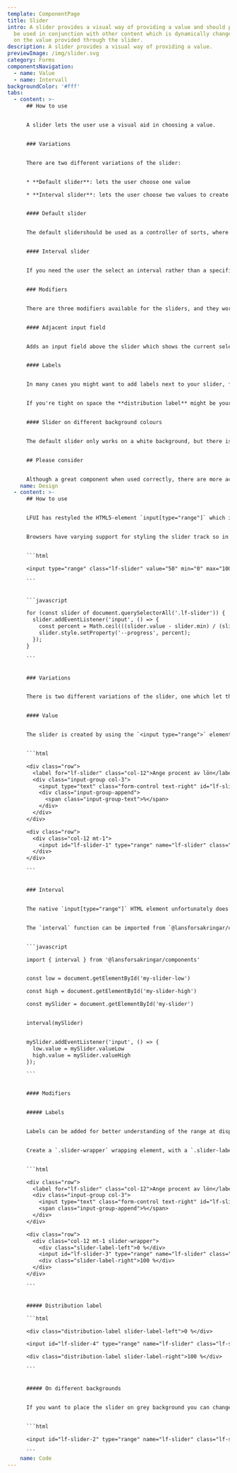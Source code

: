 ```yaml
---
template: ComponentPage
title: Slider
intro: A slider provides a visual way of providing a value and should preferably
  be used in conjunction with other content which is dynamically changed based
  on the value provided through the slider.
description: A slider provides a visual way of providing a value.
previewImage: /img/slider.svg
category: Forms
componentsNavigation:
  - name: Value
  - name: Intervall
backgroundColor: '#fff'
tabs:
  - content: >-
      ## How to use


      A slider lets the user use a visual aid in choosing a value.


      ### Variations


      There are two different variations of the slider:


      * **Default slider**: lets the user choose one value

      * **Interval slider**: lets the user choose two values to create an interval between them


      #### Default slider


      The default slidershould be used as a controller of sorts, where changes in the slider should affect something else (for example, in a housing loan application an increased price affects the size of the down payment needed). If you only need a value which doesn't affect other parts of the value a regular [input field](../forms/input-field) is most likely a better option.


      #### Interval slider


      If you need the user the select an interval rather than a specific value this is the variation for you. Instead of having one slider it has two, and the value between the sliders is what is in focus and highlighted designwise. A possible use case for this is in planning when to withdraw money from a pension, and to see how the available amount changes depending on the number of years a withdrawal is done for.


      ### Modifiers


      There are three modifiers available for the sliders, and they work for both variations.


      #### Adjacent input field


      Adds an input field above the slider which shows the current selected value in numbers. The user can choose whether to use slider or the input field, and a change in either will make the corresponding change in the other. **The use of an adjacent input field is for accessibility reasons as close to mandatory anything can be without being mandatory** (for technical reasons it can't be included by default). The input field can be styled like an ordinary [input field](../forms/input-field) with a suffix if needed.


      #### Labels


      In many cases you might want to add labels next to your slider, for example to indicate minimum and maximal values which can be chosen from. This modifier does that for you! You can even choose to add a label on only one side if that is your best option.


      If you're tight on space the **distribution label** might be your main option. It adds the values over the top of the slider with arrows pointing to the start and end of the slider.


      #### Slider on different background colours


      The default slider only works on a white background, but there is a version for a grey background as well. If needed, the code section also includes instructions on how to create versions for other background colours.


      ## Please consider


      Although a great component when used correctly, there are more accessibility challenges than with most other web components, so don't overuse it! And please use the adjacent input field!
    name: Design
  - content: >-
      ## How to use


      LFUI has restyled the HTML5-element `input[type="range"]` which is useable in all modern browsers. The `input[type="range"]`, or Slider, is a tool to control a value by adjusting the thumb along its track. The value range of the track is assigned by `min` and `max` html attributes, and the `step` attribute is used to control how big leaps the slider value takes for each movement.


      Browsers have varying support for styling the slider track so in order to get the proper visual effect one has to set the custom property `--progress` on the element. When the value changes, one has to update the custom property on the element. This functionality is not built in and needs to be handled in your code base.


      ```html

      <input type="range" class="lf-slider" value="50" min="0" max="100" style="--progress: 50;">

      ```


      ```javascript

      for (const slider of document.querySelectorAll('.lf-slider')) {
        slider.addEventListener('input', () => {
          const percent = Math.ceil(((slider.value - slider.min) / (slider.max - slider.min)) * 100);
          slider.style.setProperty('--progress', percent);
        });
      }

      ```


      ### Variations


      There is two different variations of the slider, one which let the user select an intervall and one which let the user select a single value.


      #### Value


      The slider is created by using the `<input type="range">` element together with the `.lf-slider` class. Note that this slider *only works on white backgrounds*.


      ```html

      <div class="row">
        <label for="lf-slider" class="col-12">Ange procent av lön</label>
        <div class="input-group col-3">
          <input type="text" class="form-control text-right" id="lf-slider-value" value="50">
          <div class="input-group-append">
            <span class="input-group-text">%</span>
          </div>
        </div>
      </div>

      <div class="row">
        <div class="col-12 mt-1">
          <input id="lf-slider-1" type="range" name="lf-slider" class="lf-slider" value="50" min="0" max="100">
        </div>
      </div>

      ```


      ### Interval


      The native `input[type="range"]` HTML element unfortunately does not support the ability to have more than one range-thumb (the button you move back and forth). Use-cases have begun appearing where such a feature is requested in order for a user to select a span inside the range. To achieve this, we have created a custom element which is a wrapper around the native `input[type="range"]` element.


      The `interval` function can be imported from `@lansforsakringar/components` and takes a range input element as its only argument. The range input element will be extended with the custom properties `valueLow` and `valueHigh` which can be used to get and set the values of the range input. The `value` property is a comma delimited string with the low and high values.


      ```javascript

      import { interval } from '@lansforsakringar/components'


      const low = document.getElementById('my-slider-low')

      const high = document.getElementById('my-slider-high')

      const mySlider = document.getElementById('my-slider')


      interval(mySlider)


      mySlider.addEventListener('input', () => {
        low.value = mySlider.valueLow
        high.value = mySlider.valueHigh
      });

      ```


      #### Modifiers


      ##### Labels


      Labels can be added for better understanding of the range at disposal.


      Create a `.slider-wrapper` wrapping element, with a `.slider-label-left` and `.slider-label-right` element on each corresponding side of the slider. The wrapper will add a padding of`60px`of either side of the component and then absolute-position the labels in the padding gap. Should your labels require increased space (with really large numbers, etc), simply overwrite the padding on the `.slider-wrapper` with a custom padding and increase the width of the `slider-label-*` to match.


      ```html

      <div class="row">
        <label for="lf-slider" class="col-12">Ange procent av lön</label>
        <div class="input-group col-3">
          <input type="text" class="form-control text-right" id="lf-slider-value-3" value="50">
          <span class="input-group-append">%</span>
        </div>
      </div>

      <div class="row">
        <div class="col-12 mt-1 slider-wrapper">
          <div class="slider-label-left">0 %</div>
          <input id="lf-slider-3" type="range" name="lf-slider" class="lf-slider" value="50" min="0" max="100">
          <div class="slider-label-right">100 %</div>
        </div>
      </div>

      ```


      ##### Distribution label

      ```html

      <div class="distribution-label slider-label-left">0 %</div>

      <input id="lf-slider-4" type="range" name="lf-slider" class="lf-slider" value="50" min="0" max="100">

      <div class="distribution-label slider-label-right">100 %</div>

      ```


      ##### On different backgrounds


      If you want to place the slider on grey background you can change `.lf-slider` to `.lf-slider-gray`.


      ```html

      <input id="lf-slider-2" type="range" name="lf-slider" class="lf-slider-gray" value="500000" min="0" max="10">

      ```
    name: Code
---
```

